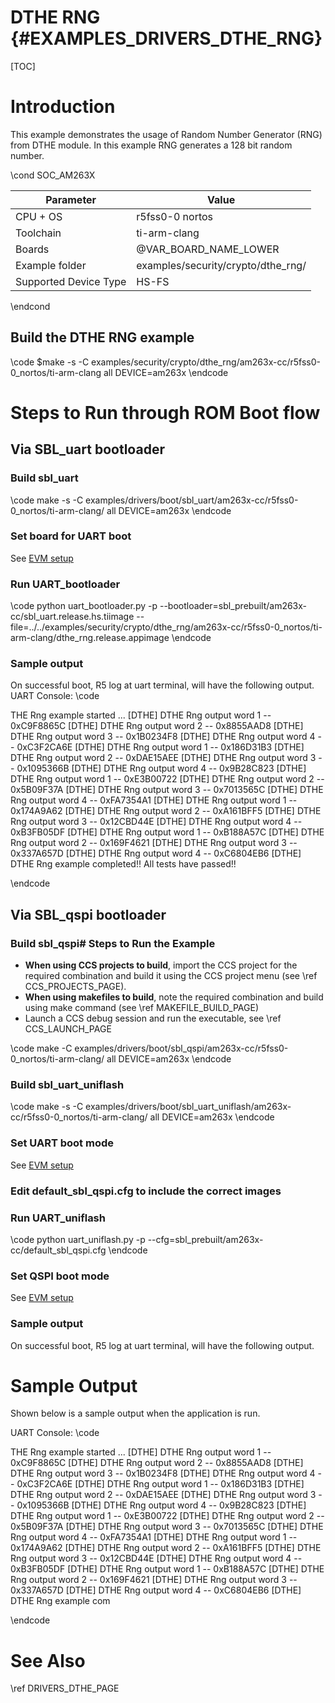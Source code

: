 # DTHE RNG {#EXAMPLES_DRIVERS_DTHE_RNG}
[TOC]

# Introduction
This example demonstrates the usage of Random Number Generator (RNG) from DTHE module. In this example RNG generates a 128 bit random number.

\cond SOC_AM263X

 Parameter             | Value
 ----------------------|-----------
 CPU + OS              | r5fss0-0 nortos
 Toolchain             | ti-arm-clang
 Boards                | @VAR_BOARD_NAME_LOWER
 Example folder        | examples/security/crypto/dthe_rng/
 Supported Device Type | HS-FS

\endcond

## Build the DTHE RNG example
\code
$make -s -C examples/security/crypto/dthe_rng/am263x-cc/r5fss0-0_nortos/ti-arm-clang all DEVICE=am263x
\endcode


# Steps to Run through ROM Boot flow

## Via SBL_uart bootloader

### Build sbl_uart
\code
make -s -C examples/drivers/boot/sbl_uart/am263x-cc/r5fss0-0_nortos/ti-arm-clang/ all DEVICE=am263x
\endcode

### Set board for UART boot

See [EVM setup](https://software-dl.ti.com/mcu-plus-sdk/esd/AM263X/latest/exports/docs/api_guide_am263x/EVM_SETUP_PAGE.html#autotoc_md29)

### Run UART_bootloader
\code
python uart_bootloader.py -p <COMxx> --bootloader=sbl_prebuilt/am263x-cc/sbl_uart.release.hs.tiimage --file=../../examples/security/crypto/dthe_rng/am263x-cc/r5fss0-0_nortos/ti-arm-clang/dthe_rng.release.appimage
\endcode

### Sample output
On successful boot, R5 log at uart terminal, will have the following output.
UART Console:
\code

THE Rng example started ...
[DTHE] DTHE Rng output word 1 -- 0xC9F8865C
[DTHE] DTHE Rng output word 2 -- 0x8855AAD8
[DTHE] DTHE Rng output word 3 -- 0x1B0234F8
[DTHE] DTHE Rng output word 4 -- 0xC3F2CA6E
[DTHE] DTHE Rng output word 1 -- 0x186D31B3
[DTHE] DTHE Rng output word 2 -- 0xDAE15AEE
[DTHE] DTHE Rng output word 3 -- 0x1095366B
[DTHE] DTHE Rng output word 4 -- 0x9B28C823
[DTHE] DTHE Rng output word 1 -- 0xE3B00722
[DTHE] DTHE Rng output word 2 -- 0x5B09F37A
[DTHE] DTHE Rng output word 3 -- 0x7013565C
[DTHE] DTHE Rng output word 4 -- 0xFA7354A1
[DTHE] DTHE Rng output word 1 -- 0x174A9A62
[DTHE] DTHE Rng output word 2 -- 0xA161BFF5
[DTHE] DTHE Rng output word 3 -- 0x12CBD44E
[DTHE] DTHE Rng output word 4 -- 0xB3FB05DF
[DTHE] DTHE Rng output word 1 -- 0xB188A57C
[DTHE] DTHE Rng output word 2 -- 0x169F4621
[DTHE] DTHE Rng output word 3 -- 0x337A657D
[DTHE] DTHE Rng output word 4 -- 0xC6804EB6
[DTHE] DTHE Rng example completed!!
All tests have passed!!


\endcode

## Via SBL_qspi bootloader

### Build sbl_qspi# Steps to Run the Example

- **When using CCS projects to build**, import the CCS project for the required combination
  and build it using the CCS project menu (see \ref CCS_PROJECTS_PAGE).
- **When using makefiles to build**, note the required combination and build using
  make command (see \ref MAKEFILE_BUILD_PAGE)
- Launch a CCS debug session and run the executable, see \ref CCS_LAUNCH_PAGE

\code
make -C examples/drivers/boot/sbl_qspi/am263x-cc/r5fss0-0_nortos/ti-arm-clang/ all DEVICE=am263x
\endcode

### Build sbl_uart_uniflash
\code
make -s -C examples/drivers/boot/sbl_uart_uniflash/am263x-cc/r5fss0-0_nortos/ti-arm-clang/ all DEVICE=am263x
\endcode


### Set UART boot mode
See [EVM setup](https://software-dl.ti.com/mcu-plus-sdk/esd/AM263X/latest/exports/docs/api_guide_am263x/EVM_SETUP_PAGE.html#autotoc_md29)

### Edit default_sbl_qspi.cfg to include the correct images

### Run UART_uniflash
\code
python uart_uniflash.py -p <COMxx> --cfg=sbl_prebuilt/am263x-cc/default_sbl_qspi.cfg
\endcode

### Set QSPI boot mode
See [EVM setup](https://software-dl.ti.com/mcu-plus-sdk/esd/AM263X/latest/exports/docs/api_guide_am263x/EVM_SETUP_PAGE.html#autotoc_md29)

### Sample output
On successful boot, R5 log at uart terminal, will have the following output.

# Sample Output

Shown below is a sample output when the application is run.

UART Console:
\code

THE Rng example started ...
[DTHE] DTHE Rng output word 1 -- 0xC9F8865C
[DTHE] DTHE Rng output word 2 -- 0x8855AAD8
[DTHE] DTHE Rng output word 3 -- 0x1B0234F8
[DTHE] DTHE Rng output word 4 -- 0xC3F2CA6E
[DTHE] DTHE Rng output word 1 -- 0x186D31B3
[DTHE] DTHE Rng output word 2 -- 0xDAE15AEE
[DTHE] DTHE Rng output word 3 -- 0x1095366B
[DTHE] DTHE Rng output word 4 -- 0x9B28C823
[DTHE] DTHE Rng output word 1 -- 0xE3B00722
[DTHE] DTHE Rng output word 2 -- 0x5B09F37A
[DTHE] DTHE Rng output word 3 -- 0x7013565C
[DTHE] DTHE Rng output word 4 -- 0xFA7354A1
[DTHE] DTHE Rng output word 1 -- 0x174A9A62
[DTHE] DTHE Rng output word 2 -- 0xA161BFF5
[DTHE] DTHE Rng output word 3 -- 0x12CBD44E
[DTHE] DTHE Rng output word 4 -- 0xB3FB05DF
[DTHE] DTHE Rng output word 1 -- 0xB188A57C
[DTHE] DTHE Rng output word 2 -- 0x169F4621
[DTHE] DTHE Rng output word 3 -- 0x337A657D
[DTHE] DTHE Rng output word 4 -- 0xC6804EB6
[DTHE] DTHE Rng example com

\endcode

# See Also

\ref DRIVERS_DTHE_PAGE